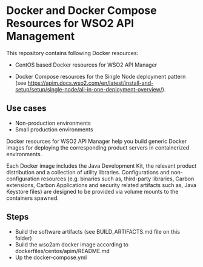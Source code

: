  # Docker and Docker Compose Resources for WSO2 API Management

This repository contains following Docker resources:

- CentOS based Docker resources for WSO2 API Manager

- Docker Compose resources for the Single Node deployment pattern (see https://apim.docs.wso2.com/en/latest/install-and-setup/setup/single-node/all-in-one-deployment-overview/).

## Use cases
- Non-production environments
- Small production environments

Docker resources for WSO2 API Manager help you build generic Docker images for deploying the corresponding product servers in containerized environments.

Each Docker image includes the Java Development Kit, the relevant product distribution and a collection of utility libraries.
Configurations and non-configuration resources (e.g. binaries such as, third-party libraries, Carbon extensions, Carbon Applications and security related artifacts such as, Java Keystore files) are designed to be provided via volume mounts to the containers spawned.

## Steps
- Build the software artifacts (see BUILD_ARTIFACTS.md file on this folder)
- Build the wso2am docker image according to dockerfiles/centos/apim/README.md
- Up the docker-compose.yml



